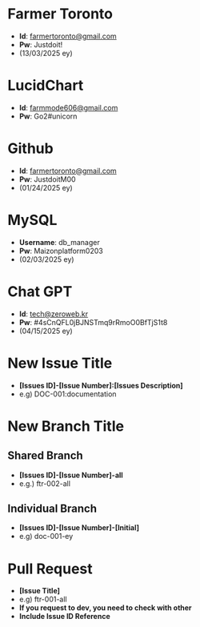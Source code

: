 # Farmer Toronto
- **Id**: farmertoronto@gmail.com
- **Pw**: Justdoit!
- (13/03/2025 ey)
  
# LucidChart
- **Id**: farmmode606@gmail.com
- **Pw**: Go2#unicorn

# Github
- **Id**: farmertoronto@gmail.com
- **Pw**: JustdoitM00
- (01/24/2025 ey)

# MySQL
- **Username**: db_manager
- **Pw**: Maizonplatform0203
- (02/03/2025 ey)

# Chat GPT
- **Id**: tech@zeroweb.kr
- **Pw**: #4sCnQFL0jBJNSTmq9rRmoO0BfTjS1t8
- (04/15/2025 ey)
  
# New Issue Title
- **[Issues ID]-[Issue Number]:[Issues Description]**
- e.g) DOC-001:documentation

# New Branch Title
## Shared Branch
- **[Issues ID]-[Issue Number]-all**
- e.g.) ftr-002-all
## Individual Branch
- **[Issues ID]-[Issue Number]-[Initial]**
- e.g) doc-001-ey

# Pull Request
- **[Issue Title]**
- e.g) ftr-001-all
- **If you request to dev, you need to check with other**
- **Include Issue ID Reference**



